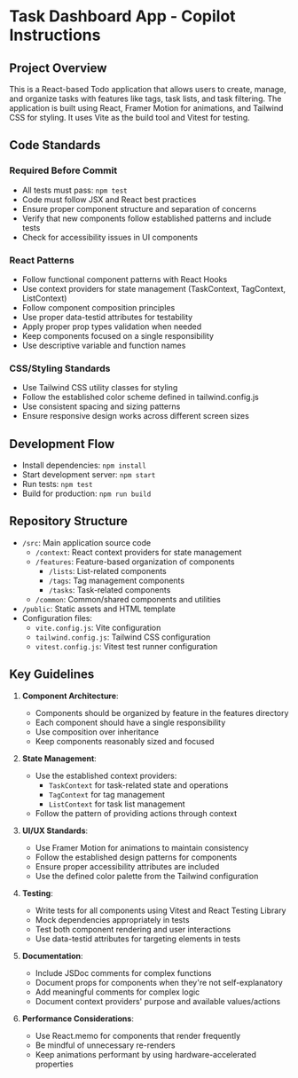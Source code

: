 # Task Dashboard App - Copilot Instructions

## Project Overview
This is a React-based Todo application that allows users to create, manage, and organize tasks with features like tags, task lists, and task filtering. The application is built using React, Framer Motion for animations, and Tailwind CSS for styling. It uses Vite as the build tool and Vitest for testing.

## Code Standards

### Required Before Commit
- All tests must pass: `npm test`
- Code must follow JSX and React best practices
- Ensure proper component structure and separation of concerns
- Verify that new components follow established patterns and include tests
- Check for accessibility issues in UI components

### React Patterns
- Follow functional component patterns with React Hooks
- Use context providers for state management (TaskContext, TagContext, ListContext)
- Follow component composition principles
- Use proper data-testid attributes for testability
- Apply proper prop types validation when needed
- Keep components focused on a single responsibility
- Use descriptive variable and function names

### CSS/Styling Standards
- Use Tailwind CSS utility classes for styling
- Follow the established color scheme defined in tailwind.config.js
- Use consistent spacing and sizing patterns
- Ensure responsive design works across different screen sizes

## Development Flow

- Install dependencies: `npm install`
- Start development server: `npm start`
- Run tests: `npm test`
- Build for production: `npm run build`

## Repository Structure
- `/src`: Main application source code
  - `/context`: React context providers for state management
  - `/features`: Feature-based organization of components
    - `/lists`: List-related components
    - `/tags`: Tag management components
    - `/tasks`: Task-related components
  - `/common`: Common/shared components and utilities
- `/public`: Static assets and HTML template
- Configuration files:
  - `vite.config.js`: Vite configuration
  - `tailwind.config.js`: Tailwind CSS configuration
  - `vitest.config.js`: Vitest test runner configuration

## Key Guidelines

1. **Component Architecture**:
   - Components should be organized by feature in the features directory
   - Each component should have a single responsibility
   - Use composition over inheritance
   - Keep components reasonably sized and focused

2. **State Management**:
   - Use the established context providers:
     - `TaskContext` for task-related state and operations
     - `TagContext` for tag management
     - `ListContext` for task list management
   - Follow the pattern of providing actions through context

3. **UI/UX Standards**:
   - Use Framer Motion for animations to maintain consistency
   - Follow the established design patterns for components
   - Ensure proper accessibility attributes are included
   - Use the defined color palette from the Tailwind configuration

4. **Testing**:
   - Write tests for all components using Vitest and React Testing Library
   - Mock dependencies appropriately in tests
   - Test both component rendering and user interactions
   - Use data-testid attributes for targeting elements in tests

5. **Documentation**:
   - Include JSDoc comments for complex functions
   - Document props for components when they're not self-explanatory
   - Add meaningful comments for complex logic
   - Document context providers' purpose and available values/actions

6. **Performance Considerations**:
   - Use React.memo for components that render frequently
   - Be mindful of unnecessary re-renders
   - Keep animations performant by using hardware-accelerated properties